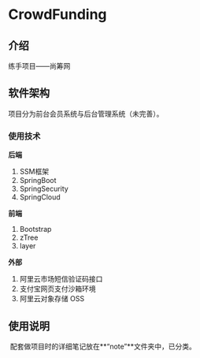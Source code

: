 # CrowdFunding

## 介绍
练手项目——尚筹网



## 软件架构
项目分为前台会员系统与后台管理系统（未完善）。

### 使用技术

**后端**

1. SSM框架
2. SpringBoot
3. SpringSecurity
4. SpringCloud

**前端**

1. Bootstrap
2. zTree
3. layer

**外部**

1. 阿里云市场短信验证码接口
2. 支付宝网页支付沙箱环境
3. 阿里云对象存储 OSS

## 使用说明

​	配套做项目时的详细笔记放在**“note”**文件夹中，已分类。

